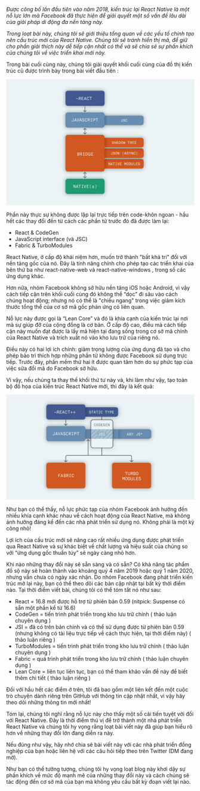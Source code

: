 *Được công bố lần đầu tiên vào năm 2018, kiến ​​trúc lại React Native là một nỗ lực lớn mà Facebook đã thực hiện để giải quyết một số vấn đề lâu dài của giải pháp di động đa nền tảng này.*

*Trong loạt bài này, chúng tôi sẽ giới thiệu tổng quan về các yếu tố chính tạo nên cấu trúc mới của React Native. Chúng tôi sẽ tránh hiển thị mã, để giữ cho phần giải thích này dễ tiếp cận nhất có thể và sẽ chia sẻ sự phấn khích của chúng tôi về việc triển khai mới này.*

Trong bài cuối cùng này, chúng tôi giải quyết khối cuối cùng của đồ thị kiến ​​trúc cũ được trình bày trong bài viết đầu tiên :

![alt](old-diagram-full.webp)

Phần này thực sự không được lặp lại trực tiếp trên code-khôn ngoan - hầu hết các thay đổi đến từ cách các phần tử trước đó đã được làm lại:

- React & CodeGen 
- JavaScript interface (và JSC)
- Fabric & TurboModules

React Native, ở cấp độ khái niệm hơn, muốn trở thành "bất khả tri" đối với nền tảng gốc của nó. Đây là tính năng chính cho phép tạo các triển khai của bên thứ ba như react-native-web và react-native-windows , trong số các ứng dụng khác.

Hơn nữa, nhóm Facebook không sở hữu nền tảng iOS hoặc Android, vì vậy cách tiếp cận trên khối cuối cùng đó không thể “dọc” đi sâu vào cách chúng hoạt động; nhưng nó có thể là "chiều ngang" trong việc giảm kích thước tổng thể của cơ sở mã gốc phản ứng có liên quan.

Nỗ lực này được gọi là “Lean Core” và đó là khía cạnh của kiến ​​trúc lại nơi mà sự giúp đỡ của cộng đồng là cơ bản. Ở cấp độ cao, điều mà cách tiếp cận này muốn đạt được là lấy mã hiện tại đang sống trong cơ sở mã chính của React Native và trích xuất nó vào kho lưu trữ của riêng nó.

Điều này có hai lợi ích chính: giảm trọng lượng của ứng dụng đã tạo và cho phép bảo trì thích hợp những phần tử không được Facebook sử dụng trực tiếp. Trước đây, phần mềm thứ hai ít được quan tâm hơn do sự phức tạp của việc sửa đổi mã do Facebook sở hữu.

Vì vậy, nếu chúng ta thay thế khối thứ tư này và, khi làm như vậy, tạo toàn bộ đồ họa của kiến ​​trúc React Native mới, thì đây là kết quả:

![alt](new-5.webp)

Như bạn có thể thấy, nỗ lực phức tạp của nhóm Facebook ảnh hưởng đến nhiều khía cạnh khác nhau về cách hoạt động của React Native, mà không ảnh hưởng đáng kể đến các nhà phát triển sử dụng nó. Không phải là một kỳ công nhỏ!

Lợi ích của cấu trúc mới sẽ nâng cao rất nhiều ứng dụng được phát triển qua React Native và sự khác biệt về chất lượng và hiệu suất của chúng so với “ứng dụng gốc thuần túy” sẽ ngày càng nhỏ hơn.

Khi nào những thay đổi này sẽ sẵn sàng và có sẵn? Có khả năng tác phẩm đồ sộ này sẽ hoàn thành vào khoảng quý 4 năm 2019 hoặc quý 1 năm 2020, nhưng vẫn chưa có ngày xác nhận. Do nhóm Facebook đang phát triển kiến ​​trúc mở lại này, bạn có thể theo dõi các bản cập nhật tại bất kỳ thời điểm nào. Tại thời điểm viết bài, chúng tôi có thể tóm tắt nó như sau:

- React = 16.8 mới được hỗ trợ từ phiên bản 0.59 (nitpick: Suspense có sẵn một phần kể từ 16.6)
- CodeGen = tiến trình phát triển trong kho lưu trữ chính ( thảo luận chuyên dụng )
- JSI = đã có trên bản chính và có thể sử dụng được từ phiên bản 0.59 (nhưng không có tài liệu trực tiếp về cách thực hiện, tại thời điểm này) ( thảo luận riêng )
- TurboModules = tiến trình phát triển trong kho lưu trữ chính ( thảo luận chuyên dụng )
- Fabric = quá trình phát triển trong kho lưu trữ chính ( thảo luận chuyên dụng )
- Lean Core = liên tục liên tục, bạn có thể tham khảo vấn đề này để biết thêm chi tiết ( thảo luận riêng )

Đối với hầu hết các điểm ở trên, tôi đã bao gồm một liên kết đến một cuộc trò chuyện dành riêng trên GitHub với thông tin cập nhật nhất, vì vậy hãy theo dõi những thông tin mới nhất!

Tóm lại, chúng tôi nghĩ rằng nỗ lực này cho thấy một số cải tiến tuyệt vời đối với React Native. Đây là thời điểm thú vị để trở thành một nhà phát triển React Native và chúng tôi hy vọng rằng loạt bài viết này đã giúp bạn hiểu rõ hơn về những thay đổi lớn đang diễn ra này.

Nếu đúng như vậy, hãy nhớ chia sẻ bài viết này với các nhà phát triển đồng nghiệp của bạn hoặc liên hệ với các câu hỏi tiếp theo trên Twitter (DM đang mở).

Như bạn có thể tưởng tượng, chúng tôi hy vọng loạt blog này khơi dậy sự phấn khích về mức độ mạnh mẽ của những thay đổi này và cách chúng sẽ tác động đến cơ sở mã của bạn mà không yêu cầu bất kỳ đoạn viết lại nào.